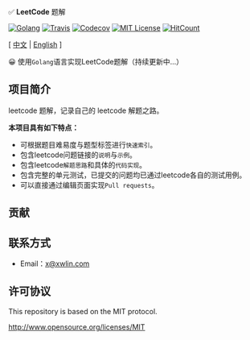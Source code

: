 
✅ **LeetCode** 题解 

[![Golang](https://img.shields.io/badge/language-Golang-blue.svg)](https://img.shields.io/badge/language-Golang-blue.svg)
[![Travis](https://www.travis-ci.org/lxlxw/leetcode.svg?branch=master)](https://www.travis-ci.org/lxlxw/leetcode)
[![Codecov](https://codecov.io/gh/lxlxw/leetcode/branch/master/graph/badge.svg)](https://codecov.io/gh/lxlxw/leetcode)
[![MIT License](https://img.shields.io/badge/License-MIT-green.svg)](LICENSE)
[![HitCount](http://hits.dwyl.com/lxlxw/leetcode.svg)](http://hits.dwyl.com/lxlxw/leetcode)

[ [中文](http://leetcode.xwlin.com)
| [English](http://leetcode.xwlin.com/#/en/)
 ]

😀 使用`Golang`语言实现LeetCode题解（持续更新中...）

## 项目简介

leetcode 题解，记录自己的 leetcode 解题之路。

**本项目具有如下特点：**

- 可根据题目难易度与题型标签进行`快速索引`。
- 包含leetcode问题链接的`说明`与`示例`。
- 包含leetcode`解题思路`和具体的`代码实现`。
- 包含完整的单元测试，已提交的问题均已通过leetcode各自的测试用例。
- 可以直接通过编辑页面实现`Pull requests`。


## 贡献


## 联系方式

- Email：<x@xwlin.com>

## 许可协议

 This repository is based on the MIT protocol.

<http://www.opensource.org/licenses/MIT>